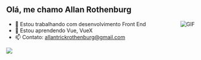 <h2>Olá, me chamo Allan Rothenburg</h2>

<img align="right" alt="GIF" src="https://i.pinimg.com/originals/e4/26/70/e426702edf874b181aced1e2fa5c6cde.gif" />

- 🔭 Estou trabalhando com desenvolvimento Front End
- 🌱 Estou aprendendo Vue, VueX
- 📫 Contato: allantrickrothenburg@gmail.com

<a href="https://github.com/allanrot">
  <img src="https://github-readme-stats.vercel.app/api/top-langs/?username=allanrot&layout=compact" />
</a>
